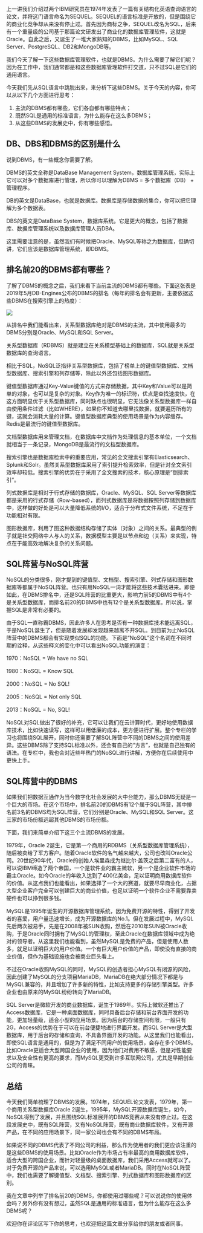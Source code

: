 上一讲我们介绍过两个IBM研究员在1974年发表了一篇有关结构化英语查询语言的论文，并将这门语言命名为SEQUEL。SEQUEL的语言标准是开放的，但是围绕它的商业化竞争却从来没有停止过。首先因为商标之争，SEQUEL改名为SQL，后来有一个重量级的公司基于那篇论文研发出了商业化的数据库管理软件，这就是Oracle。自此之后，又诞生了一堆大家熟知的DBMS，比如MySQL、SQL Server、PostgreSQL、DB2和MongoDB等。

我们今天了解一下这些数据库管理软件，也就是DBMS。为什么需要了解它们呢？因为在工作中，我们通常都是和这些数据库管理软件打交道，只不过SQL是它们的通用语言。

今天我们先从SQL语言中跳脱出来，来分析下这些DBMS。关于今天的内容，你可以从以下几个方面进行思考：

1. 主流的DBMS都有哪些，它们各自都有哪些特点；
2. 既然SQL是通用的标准语言，为什么能存在这么多DBMS；
3. 从这些DBMS的发展史中，你有哪些感悟。

## DB、DBS和DBMS的区别是什么

说到DBMS，有一些概念你需要了解。

DBMS的英文全称是DataBase Management System，数据库管理系统，实际上它可以对多个数据库进行管理，所以你可以理解为DBMS = 多个数据库（DB） + 管理程序。

DB的英文是DataBase，也就是数据库。数据库是存储数据的集合，你可以把它理解为多个数据表。

DBS的英文是DataBase System，数据库系统。它是更大的概念，包括了数据库、数据库管理系统以及数据库管理人员DBA。

这里需要注意的是，虽然我们有时候把Oracle、MySQL等称之为数据库，但确切讲，它们应该是数据库管理系统，即DBMS。

## 排名前20的DBMS都有哪些？

了解了DBMS的概念之后，我们来看下当前主流的DBMS都有哪些。下面这张表是2019年5月DB-Engines公布的DBMS的排名（每年的排名会有更新，主要依据这些DBMS在搜索引擎上的热度）：

![](https://static001.geekbang.org/resource/image/a7/91/a7237ddbe4ca69353bd21a6eff35d391.png?wh=702*770)

从排名中我们能看出来，关系型数据库绝对是DBMS的主流，其中使用最多的DBMS分别是Oracle、MySQL和SQL Server。

关系型数据库（RDBMS）就是建立在关系模型基础上的数据库，SQL就是关系型数据库的查询语言。

相比于SQL，NoSQL泛指非关系型数据库，包括了榜单上的键值型数据库、文档型数据库、搜索引擎和列存储等，除此以外还包括图形数据库。

键值型数据库通过Key-Value键值的方式来存储数据，其中Key和Value可以是简单的对象，也可以是复杂的对象。Key作为唯一的标识符，优点是查找速度快，在这方面明显优于关系型数据库，同时缺点也很明显，它无法像关系型数据库一样自由使用条件过滤（比如WHERE），如果你不知道去哪里找数据，就要遍历所有的键，这就会消耗大量的计算。键值型数据库典型的使用场景是作为内容缓存。Redis是最流行的键值型数据库。

文档型数据库用来管理文档，在数据库中文档作为处理信息的基本单位，一个文档就相当于一条记录，MongoDB是最流行的文档型数据库。

搜索引擎也是数据库检索中的重要应用，常见的全文搜索引擎有Elasticsearch、Splunk和Solr。虽然关系型数据库采用了索引提升检索效率，但是针对全文索引效率却较低。搜索引擎的优势在于采用了全文搜索的技术，核心原理是“倒排索引”。

列式数据库是相对于行式存储的数据库，Oracle、MySQL、SQL Server等数据库都是采用的行式存储（Row-based），而列式数据库是将数据按照列存储到数据库中，这样做的好处是可以大量降低系统的I/O，适合于分布式文件系统，不足在于功能相对有限。

图形数据库，利用了图这种数据结构存储了实体（对象）之间的关系。最典型的例子就是社交网络中人与人的关系，数据模型主要是以节点和边（关系）来实现，特点在于能高效地解决复杂的关系问题。

## SQL阵营与NoSQL阵营

NoSQL的分类很多，刚才提到的键值型、文档型、搜索引擎、列式存储和图形数据库等都属于NoSQL阵营。也只有用NoSQL一词才能将这些技术囊括进来。即便如此，在DBMS排名中，还是SQL阵营的比重更大，影响力前5的DBMS中有4个是关系型数据库，而排名前20的DBMS中也有12个是关系型数据库。所以说，掌握SQL是非常有必要的。

由于SQL一直称霸DBMS，因此许多人在思考是否有一种数据库技术能远离SQL，于是NoSQL诞生了，但是随着发展却发现越来越离不开SQL。到目前为止NoSQL阵营中的DBMS都会有实现类似SQL的功能。下面是“NoSQL”这个名词在不同时期的诠释，从这些释义的变化中可以看出NoSQL功能的演变：

1970：NoSQL = We have no SQL

1980：NoSQL = Know SQL

2000：NoSQL = No SQL!

2005：NoSQL = Not only SQL

2013：NoSQL = No, SQL!

NoSQL对SQL做出了很好的补充，它可以让我们在云计算时代，更好地使用数据库技术，比如快速读写，这样可以用低廉的成本，更方便进行扩展。整个专栏的学习也将围绕SQL展开，同时你还需要了解SQL阵营中不同的DBMS之间的使用差异。这些DBMS除了支持SQL标准以外，还会有自己的“方言”，也就是自己独有的语法。在专栏中，我也会对近些年热门的NoSQL进行讲解，方便你在后续使用中更快上手。

## SQL阵营中的DBMS

如果我们把数据互通作为当今数字化社会发展的大中台能力，那么DBMS无疑是一个巨大的市场。在这个市场中，排名前20的DBMS有12个属于SQL阵营，其中排名前3名的DBMS均为SQL阵营，它们分别是Oracle、MySQL和SQL Server。这三家的市场份额远超其他DBMS的市场份额。

下面，我们来简单介绍下这三个主流DBMS的发展。

1979年，Oracle 2诞生，它是第一个商用的RDBMS（关系型数据库管理系统），随后被卖给了军方客户。随着Oracle软件的名气越来越大，公司也改叫Oracle公司。20世纪90年代，Oracle的创始人埃里森成为继比尔·盖茨之后第二富有的人，可以说IBM缔造了两个帝国，一个是软件业的霸主微软，另一个是企业软件市场的霸主Oracle。如今Oracle的年收入达到了400亿美金，足以证明商用数据库软件的价值。从这点我们也能看出，如果选择了一个大的赛道，就要尽早商业化，占据大型企业客户完全可以创建巨大的商业价值，也足以证明一个软件企业不需要靠卖硬件也可以挣到很多钱。

MySQL是1995年诞生的开源数据库管理系统，因为免费开源的特性，得到了开发者的喜爱，用户量迅速增长，成为开源数据库的No.1。但在发展过程中，MySQL先后两次被易手，先是在2008年被SUN收购，然后在2010年SUN被Oracle收购，于是Oracle同时拥有了MySQL的管理权，至此Oracle在数据库领域中成为绝对的领导者。从这里我们也能看到，虽然MySQL是免费的产品，但是使用人数多，就足以证明巨大的用户价值。一个有巨大用户价值的产品，即使没有直接的商业价值，但作为基础设施也会被商业巨头看上。

不过在Oracle收购MySQL的同时，MySQL的创造者担心MySQL有闭源的风险，因此创建了MySQL的分支项目MariaDB，MariaDB在绝大部分情况下都是与MySQL兼容的，并且增加了许多新的特性，比如支持更多的存储引擎类型。许多企业也由原来的MySQL纷纷转向了MariaDB。

SQL Server是微软开发的商业数据库，诞生于1989年。实际上微软还推出了Access数据库，它是一种桌面数据库，同时具备后台存储和前台界面开发的功能，更加轻量级，适合小型的应用场景。因为后台的存储空间有限，一般只有2G，Access的优势在于可以在前台便捷地进行界面开发。而SQL Server是大型数据库，用于后台的存储和查询，不具备界面开发的功能。从这里我们也能看出，即使SQL语言是通用的，但是为了满足不同用户的使用场景，会存在多个DBMS。比如Oracle更适合大型跨国企业的使用，因为他们对费用不敏感，但是对性能要求以及安全性有更高的要求，而MySQL更受到许多互联网公司，尤其是早期创业公司的青睐。

## 总结

今天我们简单梳理了DBMS的发展。1974年，SEQUEL论文发表，1979年，第一个商用关系型数据库Oracle 2诞生，1995年，MySQL开源数据库诞生，如今，NoSQL得到了发展，并且围绕SQL标准展开的DBMS竞赛从来没有停止过。在这段发展史中，既有SQL阵营，又有NoSQL阵营，既有商业数据库软件，又有开源产品，在不同的应用场景下，同一家公司也会有不同的DBMS布局。

如果说不同的DBMS代表了不同公司的利益，那么作为使用者的我们更应该注重的是这些DBMS的使用场景。比如Oracle作为市场占有率最高的商用数据库软件，适合大型的跨国企业，而针对轻量级的桌面数据库，我们采用Access就可以了。对于免费开源的产品来说，可以选用MySQL或者MariaDB。同时在NoSQL阵营中，我们也需要了解键值型、文档型、搜索引擎、列式数据库和图形数据库的区别。

我在文章中列举了排名前20的DBMS，你都使用过哪些呢？可以说说你的使用体会吗？另外你有没有想过，虽然SQL是通用的标准语言，但为什么能存在这么多DBMS呢？

欢迎你在评论区写下你的思考，也欢迎把这篇文章分享给你的朋友或者同事。